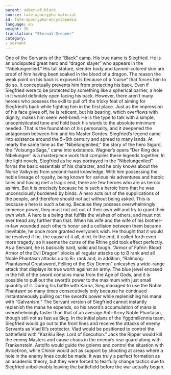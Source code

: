 ```yaml
---
parent: saber-of-black
source: fate-apocrypha-material
id: fate-apocrypha-encyclopedia
language: en
weight: 35
translation: "Eternal Dreamer"
category:
- servant
---
```


One of the Servants of the “Black” camp. His true name is Siegfried. He is an undisputed great hero and “dragon slayer” who appears in the “Nibelungenlied.” His tall stature, slender body and tanned-colored skin are proof of him having been soaked in the blood of a dragon. The reason the weak point on his back is exposed is because of a “curse” that forces him to do so. It conceptually prevents him from protecting his back. Even if Siegfried were to be protected by something like a spherical barrier, a hole in it would definitely open facing his back. However, there aren’t many heroes who possess the skill to pull off the tricky feat of aiming for Siegfried’s back while fighting him in the first place.
Just as the impression of his face gives off, he is reticent, but his bearing, which overflows with dignity, makes him seem well-bred. He is the type to talk with a simple, unsophisticated tone and hold back his words to the absolute minimum needed. That is the foundation of his personality, and it deepened the antagonism between him and his Master Gordes.
Siegfried’s legend came into existence around the 5~6th century and spread to many lands. At nearly the same time as the “Nibelungenlied,” the story of the hero Sigurd, the “Volsunga Saga,” came into existence. Wagner’s opera “Der Ring des Nibelungen” is a masterpiece work that compiles these legends together.
In the light novels, Siegfried as he was portrayed in the “Nibelungenlied” forms the basic essentials of his character, and he only knows about the Norse Valkyries from second-hand knowledge.
With him possessing the noble lineage of royalty, being known for various his adventures and heroic tales and having met a tragic end, there are few heroes who are as heroic as him.
But it is precisely because he is such a heroic hero that he was unconsciously burdened by binds. A hero acts out of the supplications of the people, and therefore should not act without being asked. This is because a hero is such a being. Because they possess overwhelmingly immense power, they must not act out of their own will and try to grant their own wish. A hero is a being that fulfills the wishes of others, and must not ever tread any further than that.
When his wife and the wife of his brother-in-law wounded each other’s honor and a collision between them became inevitable, he once more granted everyone’s wish. He thought that it would be resolved if he, the cause of it all, died. In the end, it called forth even more tragedy, so it seems the curse of the Rhine gold took effect perfectly.
As a Servant, he is basically hard, solid and tough. “Armor of Fafnir: Blood Armor of the Evil Dragon” blocks all regular attacks up to B rank and all Noble Phantasm attacks up to B+ rank and, in addition, “Balmung: Phantasmal Greatsword, Felling of the Sky Demon” unleashes a wide-range attack that displays its true worth against an army. The blue jewel encased in the hilt of the sword contains mana from the Age of Gods, and it is possible to pull out the sword’s power to the maximum with just small quantity of it. During his battle with Karna, Sieg managed to use the Noble Phantasm so many times consecutively only because he continued instantaneously pulling out the sword’s power while replenishing his mana with “Galvanism.” The Servant version of Siegfried cannot instantly replenish the mana he expends, so his sword’s accumulation of mana is overwhelmingly faster than that of an average Anti-Army Noble Phantasm, though still not as fast as Sieg.
In the initial plans of the Yggdmillennia team, Siegfried would go out to the front lines and receive the attacks of enemy Servants as Vlad III’s protector. Vlad would be positioned to control the battlefield with “Kaziklu Bey: Lord of Execution.” Jack the Ripper would kill the enemy Masters and cause chaos in the enemy’s rear guard along with Frankenstein. Astolfo would guide the golems and control the situation with Avicebron, while Chiron would act as support by shooting at areas where a hole in the enemy lines could be made.
It was truly a perfect formation as an academic theory, but they were forced to tearfully change tactics due to Siegfried unbelievably leaving the battlefield before the war actually began.
